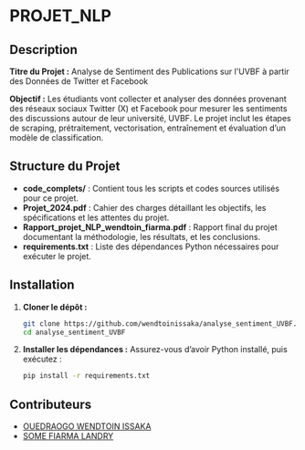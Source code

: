 # PROJET_NLP

## Description
**Titre du Projet :** Analyse de Sentiment des Publications sur l'UVBF à partir des Données de Twitter et Facebook

**Objectif :** Les étudiants vont collecter et analyser des données provenant des réseaux sociaux Twitter (X) et Facebook pour mesurer les sentiments des discussions autour de leur université, UVBF. Le projet inclut les étapes de scraping, prétraitement, vectorisation, entraînement et évaluation d’un modèle de classification.

## Structure du Projet

- **code_complets/** : Contient tous les scripts et codes sources utilisés pour ce projet.
- **Projet_2024.pdf** : Cahier des charges détaillant les objectifs, les spécifications et les attentes du projet.
- **Rapport_projet_NLP_wendtoin_fiarma.pdf** : Rapport final du projet documentant la méthodologie, les résultats, et les conclusions.
- **requirements.txt** : Liste des dépendances Python nécessaires pour exécuter le projet.

## Installation

1. **Cloner le dépôt :**

   ```bash
   git clone https://github.com/wendtoinissaka/analyse_sentiment_UVBF.git
   cd analyse_sentiment_UVBF

1. **Installer les dépendances :**
    Assurez-vous d’avoir Python installé, puis exécutez :

    ```bash
    pip install -r requirements.txt

## Contributeurs

- [OUEDRAOGO WENDTOIN ISSAKA](mailto:ouedraogowendtoinissaka@gmail.com)  
- [SOME FIARMA LANDRY](mailto:fiarmalandrysomeda@gmail.com)  
